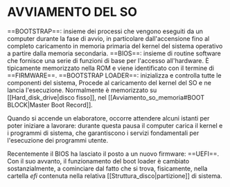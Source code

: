# AVVIAMENTO DEL SO
==BOOTSTRAP==: insieme dei processi che vengono eseguiti da un computer durante la fase di avvio, in particolare dall'accensione fino al completo caricamento in memoria primaria del kernel del sistema operativo a partire dalla memoria secondaria.
==BIOS==: insieme di routine software che fornisce una serie di funzioni di base per l'accesso all'hardware. È tipicamente memorizzato nella ROM e viene identificato con il termine di ==FIRMWARE==. 
==BOOTSTRAP LOADER==: inizializza e controlla tutte le componenti del sistema, Procede al caricamento del kernel del SO e ne lancia l'esecuzione. Normalmente è memorizzato su [[Hard_disk_drive|disco fisso]], nel [[Avviamento_so_memoria#BOOT BLOCK|Master Boot Record]].

Quando si accende un elaboratore, occorre attendere alcuni istanti per poter iniziare a lavorare: durante questa pausa il computer carica il kernel e i programmi di sistema, che garantiscono i servizi fondamentali per l'esecuzione dei programmi utente.

Recentemente il BIOS ha lasciato il posto a un nuovo firmware: ==UEFI==. Con il suo avvanto, il funzionamento del boot loader è cambiato sostanzialmente, a cominciare dal fatto che si trova, fisicamente, nella cartella _efi_ contenuta nella relativa [[Struttura_disco|partizione]] di sistema.